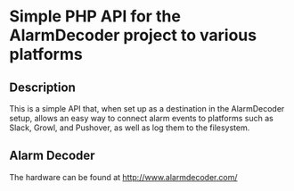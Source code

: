 # Simple PHP API for the AlarmDecoder project to various platforms #

## Description ##
This is a simple API that, when set up as a destination in the AlarmDecoder setup, allows an easy way to connect alarm events to platforms such as Slack, Growl, and Pushover, as well as log them to the filesystem.




## Alarm Decoder ##

The hardware can be found at http://www.alarmdecoder.com/

